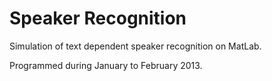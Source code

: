 # Speaker Recognition

Simulation of text dependent speaker recognition on MatLab. 

Programmed during January to February 2013.
